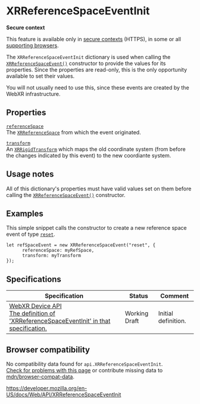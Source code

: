 XRReferenceSpaceEventInit
=========================

**Secure context**

This feature is available only in [secure contexts](https://developer.mozilla.org/en-US/docs/Web/Security/Secure_Contexts) (HTTPS), in some or all [supporting browsers](#browser_compatibility).

The `XRReferenceSpaceEventInit` dictionary is used when calling the [`XRReferenceSpaceEvent()`](xrreferencespaceevent/xrreferencespaceevent) constructor to provide the values for its properties. Since the properties are read-only, this is the only opportunity available to set their values.

You will not usually need to use this, since these events are created by the WebXR infrastructure.

Properties
----------

[`referenceSpace`](xrreferencespaceeventinit/referencespace)  
The [`XRReferenceSpace`](xrreferencespace) from which the event originated.

[`transform`](xrreferencespaceeventinit/transform)  
An [`XRRigidTransform`](xrrigidtransform) which maps the old coordinate system (from before the changes indicated by this event) to the new coordiante system.

Usage notes
-----------

All of this dictionary's properties must have valid values set on them before calling the [`XRReferenceSpaceEvent()`](xrreferencespaceevent/xrreferencespaceevent) constructor.

Examples
--------

This simple snippet calls the constructor to create a new reference space event of type [`reset`](xrreferencespace/reset_event).

    let refSpaceEvent = new XRReferenceSpaceEvent("reset", {
          referenceSpace: myRefSpace,
          transform: myTransform
    });

Specifications
--------------

<table><thead><tr class="header"><th>Specification</th><th>Status</th><th>Comment</th></tr></thead><tbody><tr class="odd"><td><a href="https://immersive-web.github.io/webxr/#dictdef-xrreferencespaceeventinit">WebXR Device API<br />
<span class="small">The definition of 'XRReferenceSpaceEventInit' in that specification.</span></a></td><td><span class="spec-wd">Working Draft</span></td><td>Initial definition.</td></tr></tbody></table>

Browser compatibility
---------------------

No compatibility data found for `api.XRReferenceSpaceEventInit`.  
[Check for problems with this page](#on-github) or contribute missing data to [mdn/browser-compat-data](https://github.com/mdn/browser-compat-data).

<a href="https://developer.mozilla.org/en-US/docs/Web/API/XRReferenceSpaceEventInit" class="_attribution-link">https://developer.mozilla.org/en-US/docs/Web/API/XRReferenceSpaceEventInit</a>
